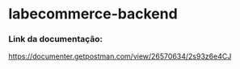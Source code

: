 # labecommerce-backend

### Link da documentação: 
https://documenter.getpostman.com/view/26570634/2s93z6e4CJ